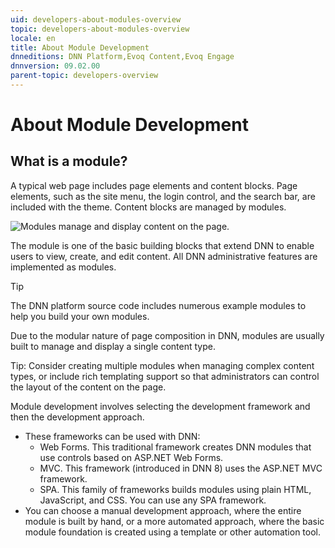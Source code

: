 ```yaml
---
uid: developers-about-modules-overview
topic: developers-about-modules-overview
locale: en
title: About Module Development
dnneditions: DNN Platform,Evoq Content,Evoq Engage
dnnversion: 09.02.00
parent-topic: developers-overview
---
```


# About Module Development

## What is a module?

A typical web page includes page elements and content blocks. Page elements, such as the site menu, the login control, and the search bar, are included with the theme. Content blocks are managed by modules.

  

![Modules manage and display content on the page.](/images/gra-module-overview.png)

  

The module is one of the basic building blocks that extend DNN to enable users to view, create, and edit content. All DNN administrative features are implemented as modules.

> [!Tip]
> The DNN platform source code includes numerous example modules to help you build your own modules.

Due to the modular nature of page composition in DNN, modules are usually built to manage and display a single content type.

Tip: Consider creating multiple modules when managing complex content types, or include rich templating support so that administrators can control the layout of the content on the page.

Module development involves selecting the development framework and then the development approach.

*   These frameworks can be used with DNN:
    *   Web Forms. This traditional framework creates DNN modules that use controls based on ASP.NET Web Forms.
    *   MVC. This framework (introduced in DNN 8) uses the ASP.NET MVC framework.
    *   SPA. This family of frameworks builds modules using plain HTML, JavaScript, and CSS. You can use any SPA framework.
*   You can choose a manual development approach, where the entire module is built by hand, or a more automated approach, where the basic module foundation is created using a template or other automation tool.